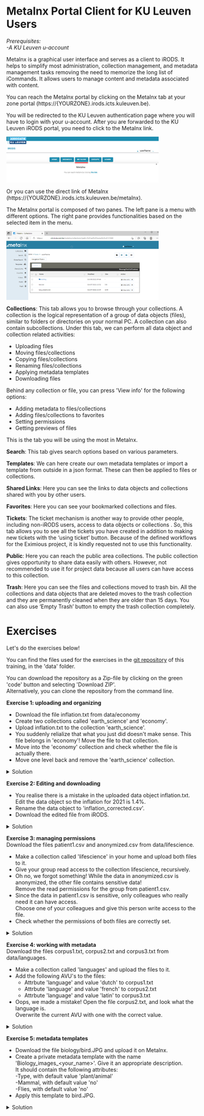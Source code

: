 # Metalnx Portal Client for KU Leuven Users

*Prerequisites:*  
*-A KU Leuven u-account*  

Metalnx is a graphical user interface and serves as a client to iRODS. It helps to simplify most administration, collection management, and metadata management tasks removing the need to memorize the long list of iCommands. It allows users to manage content and metadata associated with content.

You can reach the Metalnx portal by clicking on the Metalnx tab at your zone portal (https://{YOURZONE}.irods.icts.kuleuven.be).

You will be redirected to the KU Leuven authentication page where you will have to login with your u-account. After you are forwarded to the KU Leuven iRODS portal, you need to click to the Metalnx link.

<img align="center" src="img/metalnx-go.png" width="400px">

Or you can use the direct link of Metalnx (https://{YOURZONE}.irods.icts.kuleuven.be/metalnx).

The Metalnx portal is composed of two panes. The left pane is a menu with different options. The right pane provides functionalities based on the selected item in the menu.

<img align="center" src="img/metalnx_general.png" width="400px">

**Collections**: This tab allows you to browse through your collections. A collection is the logical representation of a group of data objects (files), similar to folders or directories on your normal PC. A collection can also contain subcollections. Under this tab, we can perform all data object and collection related activities:
 
- Uploading files  
- Moving files/collections  
- Copying files/collections  
- Renaming files/collections  
- Applying metadata templates
- Downloading files  

Behind any collection or file, you can press 'View info' for the following options:

- Adding metadata to files/collections  
- Adding files/collections to favorites  
- Setting permissions  
- Getting previews of files  

This is the tab you will be using the most in Metalnx.

**Search**: This tab gives search options based on various parameters.

**Templates**: We can here create our own metadata templates or import a template from outside in a json format. These can then be applied to files or collections.

**Shared Links**: Here you can see the links to data objects and collections shared with you by other users.

**Favorites**: Here you can see your bookmarked collections and files.

**Tickets**: The ticket mechanism is another way to provide other people, including non-iRODS users, access to data objects  or collections . So, this tab allows you to see all the tickets you have created in addition to making new tickets with the ‘using ticket’ button. Because of the defined workflows for the Eximious project, it is kindly requested not to use this functionality.

**Public**: Here you can reach the public area collections. The public collection gives opportunity to share data easily with others. However, not recommended to use it for project data because all users can have access to this collection.

**Trash**: Here you can see the files and collections moved to trash bin. All the collections and data objects that are deleted moves to the trash collection and they are permanently cleaned when they are older than 15 days. You can also use ‘Empty Trash’ button to empty the trash collection completely.

#  Exercises

Let's do the exercises below! 


You can find the files used for the exercises in the [git repository](https://github.com/hpcleuven/KULeuven-iRODS-User-Training) of this training, in the 'data' folder. 

You can download the repository as a Zip-file by clicking on the green 'code' button and selecting 'Download ZIP'.   
Alternatively, you can clone the repository from the command line.  


**Exercise 1: uploading and organizing**

- Download the file inflation.txt from data/economy
- Create two collections called 'earth_science' and 'economy'.
- Upload inflation.txt to the collection 'earth_science'.
- You suddenly relialize that what you just did doesn't make sense. This file belongs in 'economy'! Move the file to that collection.
- Move into the 'economy' collection and check whether the file is actually there.
- Move one level back and remove the 'earth_science' collection.



<details>   
  <summary>Solution</summary> 

You start this exercise in the 'collections' tab.  
- Use the 'create collection' button to create the collection 'earth_science'.    
  This is the first of the four buttons on the upper right corner of the screen.     
  Make the collection 'economy' in the same way.    
- Click on the newly made 'earth_science' collection.  
- Click on the upload button (third of the four buttons in the upper right corner).    
  In the popup that opens, you can search the inflation.txt file on your local pc.  
- Click on the tickbox next to inflation.txt. From the action menu, select 'move'.  
  In the popup that appears, select your home collection, then 'economy'. Click the 'move' button.
- Click on 'home' just above the navigation tool. 
- Click on the tickbox next to the 'earth_science' and choose 'delete' from the action menu.


</details>       

  
**Exercise 2: Editing and downloading**

- You realise there is a mistake in the uploaded data object inflation.txt. 
  Edit the data object so the inflation for 2021 is 1.4%. 
- Rename the data object to 'inflation_corrected.csv'.
- Download the edited file from iRODS.


<details>
    <summary>Solution</summary>
You start this exercise in the 'collections' tab.  

- Go to the economy folder and click on 'view info' next to inflation.txt. 
- Click the 'preview' tab. There, you can edit the file and save your changes.
- Select 'rename' on the action dropdown, and type 'inflation_corrected.csv'.
- Click on the download button (rightmost button in the top right corner).

</details>

**Exercise 3: managing permissions**  
Download the files patient1.csv and anonymized.csv from data/lifescience.  

- Make a collection called 'lifescience' in your home and upload both files to it.
- Give your group read access to the collection lifescience, recursively.
- Oh no, we forgot something! While the data in anonymized.csv is anonymized, the other file contains sensitive data!  
  Remove the read permissions for the group from patient1.csv.
- Since the data in patient1.csv is sensitive, only colleagues who really need it can have access.   
  Choose one of your colleagues and give this person write access to the file.
- Check whether the permissions of both files are correctly set.


<details>
    <summary>Solution</summary>
You start this exercise in the 'collections' tab.  

- Use the 'create collection' button to create the collection 'lifescience'.    
  This is the first of the four buttons on the upper right corner of the screen.
- Click on the collection 'lifescience'.
- Use the upload button (third of the four buttons in the upper right corner) to upload both files.
- Click on the 'info' button (second of the four buttons in the upper right corner). This will bring you to the info page of the collection you are currently in.  
- Select the permissions tab, click on the '+permissions' button and give your group read permissions. Be sure to tick the box 'Apply to subcollections and files'.

- Go back to your home collection, and then to the lifescience collection. Click on the button 'view info' next to patient1.csv.
- Go to the permissions tab. You should see here that your group has read permissions. Set these to 'none'
- Click on the '+permissions' button and give a colleague write permissions. This should appear in the list of permissions.
- Go back to the lifescience collection, click on 'view info' next to anonymized.csv, and click on the permissions tab. Your group should still have read access.  



</details>


**Exercise 4: working with metadata**  
Download the files corpus1.txt, corpus2.txt and corpus3.txt from data/languages.  
- Make a collection called 'languages' and upload the files to it.
- Add the following AVU's to the files:
    - Attrbute 'language' and value 'dutch' to corpus1.txt
    - Attrbute 'language' and value 'french' to corpus2.txt
    - Attrbute 'language' and value 'latin' to corpus3.txt
- Oops, we made a mistake! Open the file corpus2.txt, and look what the language is.   
  Overwrite the current AVU with one with the correct value.


<details>
    <summary>Solution</summary>
    
You start this exercise in the 'collections' tab.  

- Use the 'create collection' button to create the collection 'languages'.      
  This is the first of the four buttons on the upper right corner of the screen.  
- Click on the languages collection.  
- Use the upload button (third of the four buttons in the upper right corner) to upload the three files.  
- Repeat the following steps for each of the files:  
    - Click on the 'view info' icon next to the file.
    - Click on the 'metadata' tab.
    - Click on the '+metadata' button, fill in the fields, and click 'save'.
    - Go back to the languages collection.
- Go back to the 'view info' page of corpus2.txt.  
  Click on the 'preview' tab to see which language corpus2.txt is written in (English).  
  On the metadata tab, you'll see the avu 'Language: French'.   
  Click on the 'edit' button to change this to 'English' and then save.


</details>

**Exercise 5: metadata templates**

- Download the file biology/bird.JPG and upload it on Metalnx.  
- Create a private metadata template with the name 'Biology_images_<your_name>'. Give it an appropriate description.  
  It should contain the following attributes:  
    -Type, with default value 'plant/animal'  
    -Mammal, with default value 'no'  
    -Flies, with default value 'no'   
- Apply this template to bird.JPG.   



<details>
    <summary>Solution</summary>
You start this exercise in the 'collections' tab.  

- Use the upload button (third of the four buttons in the upper right corner) to upload bird.JPG.
- Go to the 'Templates' tab and click on 'add template'.
- Give in the name 'Biology_images_<your_name>', a short description, and set Access to 'private'.
- Click on the '+metadata' button to add the three AVU's. You can leave the unit fields blank.
- Go to the collections tab. Check the tickbox next to bird.jpg and select 'apply template' on the action menu. 
- Select the newly made biology template. 
- Switch the value of 'flies' to 'yes' and the value of 'type' to 'animal'. 
- You can select the 'view info' button next to bird.jpg to see the added metadata.

</details>